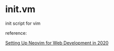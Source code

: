 # init.vm
init script for vim

reference:

[Setting Up Neovim for Web Development in 2020](https://medium.com/better-programming/setting-up-neovim-for-web-development-in-2020-d800de3efacd)
